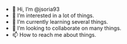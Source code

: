 - 👋 Hi, I’m @jsoria93
- 👀 I’m interested in a lot of things.
- 🌱 I’m currently learning several things.
- 💞️ I’m looking to collaborate on many things.
- 📫 How to reach me about things.

<!---
jsoria93/jsoria93 is a ✨ special ✨ repository because its `README.md` (this file) appears on your GitHub profile.
You can click the Preview link to take a look at your changes.
--->
